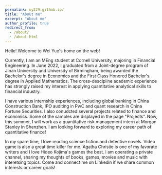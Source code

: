 ```yaml
---
permalink: wy229.github.io/
title: "About me"
excerpt: "About me"
author_profile: true
redirect_from: 
  - /about/
  - /about.html
---
```


Hello! Welcome to Wei Yue's home on the web! 

Currently, I am an MEng student at Cornell University, majoring in Financial Engineering. In June 2022, I graduated from a Joint-degree program of Jinan University and University of Birmingham, being awarded the Bachelor's degree in Economics and the First Class Honored Bachelor's degree in Applied Mathematics. The cross-descipline academic experience has strongly raised my interest in applying quantitative analytical skills to financial industry. 

I have various internship experiences, including global banking in China Construction Bank, IPO auditing in PwC and quant research in China Fortune Securities. I also conudcted several projects related to finance and economics. Some of the samples are displayed in the page "Projects". Now, this summer, I will work as a quantitative risk management intern at Morgan Stanley in Shenzhen. I am looking forward to exploring my career path of quantitative finance!

In my spare time, I love reading science fiction and detective novels. Video game is also a great time killer for me. Agatha Christie is one of my favorate writers and I love Hideo Kojima's games the best. I am operating a private channel, sharing my thoughts of books, games, movies and music with interetsing topics. Come and connect me on Linkedin if we share common interests or career goals! 
